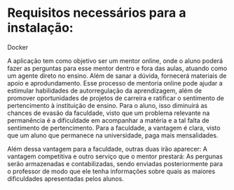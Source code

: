 # Requisitos necessários para a instalação:

Docker


A aplicação tem como objetivo ser um mentor online, onde o aluno poderá fazer as perguntas para esse mentor dentro e fora das aulas, atuando como um agente direto no ensino. Além de sanar a dúvida, fornecerá materiais de apoio e aprodundamento. Esse processo de mentoria online pode ajudar a estimular habilidades de autorregulação da aprendizagem, além de promover oportunidades de projetos de carreira e ratificar o sentimento de pertencimento à instituição de ensino. Para o aluno, isso diminuirá as chances de evasão da faculdade, visto que um problema relevante na permanência é a dificuldade em acompanhar a matéria e a tal falta de sentimento de pertencimento. Para a faculdade, a vantagem é clara, visto que um aluno que permanece na universidade, paga mais mensalidades.

Além dessa vantagem para a faculdade, outras duas irão aparecer: A vantagem competitiva e outro serviço que o mentor prestará: As pergunas serão armazenadas e contabilizadas, sendo enviadas posteriormente para o professor de modo que ele tenha informações sobre quais as maiores dificuldades apresentadas pelos alunos. 